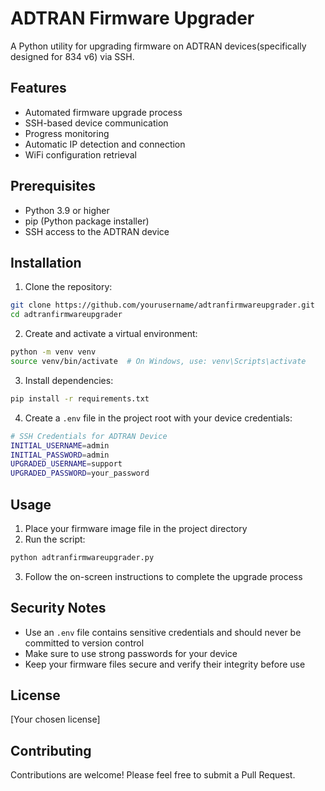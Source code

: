 # ADTRAN Firmware Upgrader

A Python utility for upgrading firmware on ADTRAN devices(specifically designed for 834 v6) via SSH.

## Features

- Automated firmware upgrade process
- SSH-based device communication
- Progress monitoring
- Automatic IP detection and connection
- WiFi configuration retrieval

## Prerequisites

- Python 3.9 or higher
- pip (Python package installer)
- SSH access to the ADTRAN device

## Installation

1. Clone the repository:
```bash
git clone https://github.com/yourusername/adtranfirmwareupgrader.git
cd adtranfirmwareupgrader
```

2. Create and activate a virtual environment:
```bash
python -m venv venv
source venv/bin/activate  # On Windows, use: venv\Scripts\activate
```

3. Install dependencies:
```bash
pip install -r requirements.txt
```

4. Create a `.env` file in the project root with your device credentials:
```bash
# SSH Credentials for ADTRAN Device
INITIAL_USERNAME=admin
INITIAL_PASSWORD=admin
UPGRADED_USERNAME=support
UPGRADED_PASSWORD=your_password
```

## Usage

1. Place your firmware image file in the project directory
2. Run the script:
```bash
python adtranfirmwareupgrader.py
```
3. Follow the on-screen instructions to complete the upgrade process

## Security Notes

- Use an `.env` file contains sensitive credentials and should never be committed to version control
- Make sure to use strong passwords for your device
- Keep your firmware files secure and verify their integrity before use

## License

[Your chosen license]

## Contributing

Contributions are welcome! Please feel free to submit a Pull Request. 

